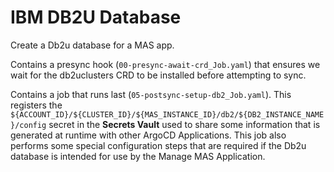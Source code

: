 IBM DB2U Database
===============================================================================
Create a Db2u database for a MAS app.

Contains a presync hook (`00-presync-await-crd_Job.yaml`) that ensures we wait for the db2uclusters CRD to be installed before attempting to sync.

Contains a job that runs last (`05-postsync-setup-db2_Job.yaml`). This registers the `${ACCOUNT_ID}/${CLUSTER_ID}/${MAS_INSTANCE_ID}/db2/${DB2_INSTANCE_NAME}/config` secret in the **Secrets Vault** used to share some information that is generated at runtime with other ArgoCD Applications. This job also performs some special configuration steps that are required if the Db2u database is intended for use by the Manage MAS Application.
